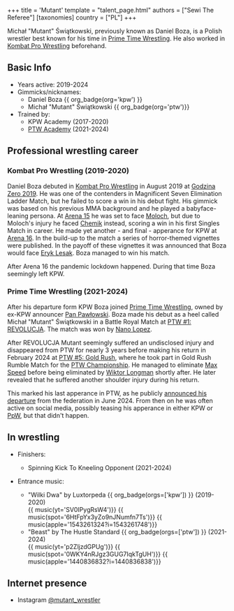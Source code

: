 +++
title = 'Mutant'
template = "talent_page.html"
authors = ["Sewi The Referee"]
[taxonomies]
country = ["PL"]
+++

Michał "Mutant" Świątkowski, previously known as Daniel Boza, is a Polish wrestler best known for his time in [Prime Time Wrestling](@/o/ptw.md). He also worked in [Kombat Pro Wrestling](@/o/kpw.md) beforehand.

## Basic Info

* Years active: 2019-2024
* Gimmicks/nicknames:
  - Daniel Boza {{ org_badge(org='kpw') }}
  - Michał "Mutant" Świątkowski {{ org_badge(org='ptw')}}
* Trained by:
  - KPW Academy (2017-2020)
  - [PTW Academy](@/o/ptw-academy.md) (2021-2024)
 
## Professional wrestling career

### Kombat Pro Wrestling (2019-2020)

Daniel Boza debuted in [Kombat Pro Wrestling](@/o/kpw.md) in August 2019 at [Godzina Zero 2019](@/e/kpw/2019-08-17-kpw-godzina-zero-2019.md). He was one of the contenders in Magnificent Seven Elimination Ladder Match, but he failed to score a win in his debut fight. His gimmick was based on his previous MMA background and he played a babyface-leaning persona. At [Arena 15](@/e/kpw/2019-11-16-kpw-arena-15-swieza-krew.md) he was set to face [Moloch](@/w/moloch.md), but due to Moloch's injury he faced [Chemik](@/w/chemik.md) instead, scoring a win in his first Singles Match in career. He made yet another - and final - apperance for KPW at [Arena 16](@/e/kpw/2020-02-01-kpw-arena-16-polowanie.md). In the build-up to the match a series of horror-themed vignettes were published. In the payoff of these vignettes it was announced that Boza would face [Eryk Lesak](@/w/eryk-lesak.md). Boza managed to win his match.

After Arena 16 the pandemic lockdown happened. During that time Boza seemingly left KPW.

### Prime Time Wrestling (2021-2024)

After his departure form KPW Boza joined [Prime Time Wrestling](@/o/ptw.md), owned by ex-KPW announcer [Pan Pawłowski](@/w/pan-pawlowski.md). Boza made his debut as a heel called Michał "Mutant" Świątkowski in a Battle Royal Match at [PTW #1: REVOLUCJA](@/e/ptw/2021-10-09-ptw-1-revolucja.md). The match was won by [Nano Lopez](@/w/nano-lopez.md). 

After REVOLUCJA Mutant seemingly suffered an undisclosed injury and disappeared from PTW for nearly 3 years before making his return in February 2024 at [PTW #5: Gold Rush](@/e/ptw/2024-02-03-ptw-5-gold-rush.md), where he took part in Gold Rush Rumble Match for the [PTW Championship](@/c/ptw-championship.md). He managed to eliminate [Max Speed](@/w/max-speed.md) before being eliminated by [Wiktor Longman](@/w/wiktor-longman.md) shortly after. He later revealed that he suffered another shoulder injury during his return. 

This marked his last apperance in PTW, as he publicly [announced his departure](@/a/ptw-exits.md) from the federation in June 2024. From then on he was often active on social media, possibly teasing his apperance in either KPW or [PpW](@/o/ppw.md), but that didn't happen.

## In wrestling

* Finishers:
  - Spinning Kick To Kneeling Opponent (2021-2024)

* Entrance music:
  - "Wilki Dwa" by Luxtorpeda
 {{ org_badge(orgs=['kpw']) }} (2019-2020)  <br>
 {{ music(yt='SV0IPygRsW4')}}
 {{ music(spot='6HtFpYx3yZo9nJNumfn7Ts')}}
 {{ music(apple='1543261324?i=1543261748')}}
  - "Beast" by The Hustle Standard
 {{ org_badge(orgs=['ptw']) }} (2021-2024)  <br>
 {{ music(yt='p2ZljzdGPUg')}}
 {{ music(spot='0WKY4nRJgz3GUG7IqkTgUH')}}
 {{ music(apple='1440836832?i=1440836838')}}
  
## Internet presence
  - Instagram [@mutant_wrestler](https://www.instagram.com/mutant_wrestler)

